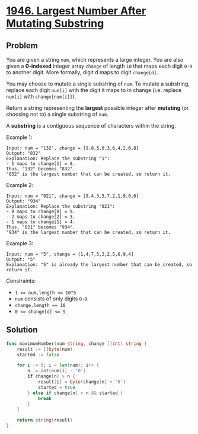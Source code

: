 # [1946. Largest Number After Mutating Substring](https://leetcode.com/problems/largest-number-after-mutating-substring/)

## Problem

You are given a string `num`, which represents a large integer. You are also given a **0-indexed** integer array `change` of length `10` that maps each digit `0-9` to another digit. More formally, digit d maps to digit `change[d]`.

You may choose to mutate a single substring of `num`. To mutate a substring, replace each digit `num[i]` with the digit it maps to in change (i.e. replace `num[i]` with `change[num[i]]`).

Return a string representing the **largest** possible integer after **mutating** (or choosing not to) a single substring of `num`.

A **substring** is a contiguous sequence of characters within the string.


Example 1:

```
Input: num = "132", change = [9,8,5,0,3,6,4,2,6,8]
Output: "832"
Explanation: Replace the substring "1":
- 1 maps to change[1] = 8.
Thus, "132" becomes "832".
"832" is the largest number that can be created, so return it.
```

Example 2:

```
Input: num = "021", change = [9,4,3,5,7,2,1,9,0,6]
Output: "934"
Explanation: Replace the substring "021":
- 0 maps to change[0] = 9.
- 2 maps to change[2] = 3.
- 1 maps to change[1] = 4.
Thus, "021" becomes "934".
"934" is the largest number that can be created, so return it.
```

Example 3:

```
Input: num = "5", change = [1,4,7,5,3,2,5,6,9,4]
Output: "5"
Explanation: "5" is already the largest number that can be created, so return it.
``` 

Constraints:

- `1 <= num.length <= 10^5`
- `num` consists of only digits `0-9`.
- `change.length == 10`
- `0 <= change[d] <= 9`

## Solution

```go
func maximumNumber(num string, change []int) string {
	result := []byte(num)
	started := false

	for i := 0; i < len(num); i++ {
		n := int(num[i] - '0')
		if change[n] > n {
			result[i] = byte(change[n] + '0')
			started = true
		} else if change[n] < n && started {
			break
		}
	}

	return string(result)
}
```